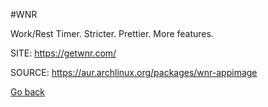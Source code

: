 #WNR

 Work/Rest Timer. Stricter. Prettier. More features.

 SITE: https://getwnr.com/

 SOURCE: https://aur.archlinux.org/packages/wnr-appimage

 [Go back](https://portable-linux-apps.github.io/apps.html)
